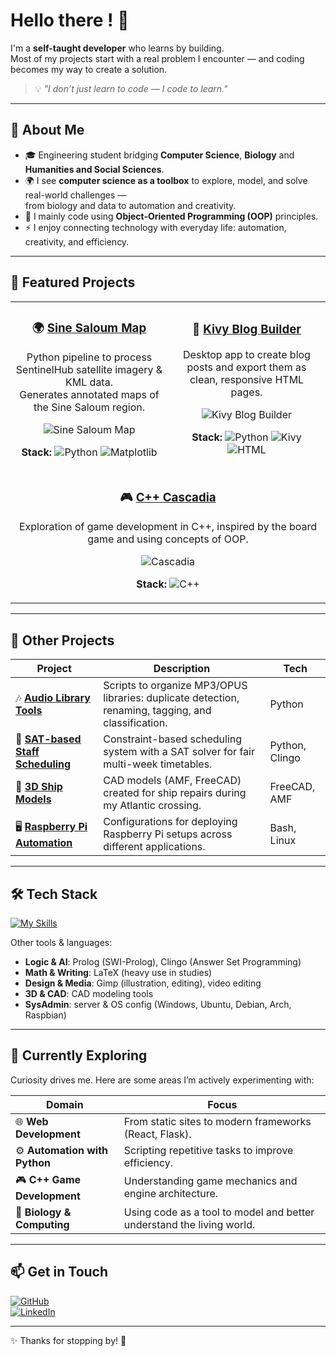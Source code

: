 # Hello there ! 👋  

I'm a **self-taught developer** who learns by building.  
Most of my projects start with a real problem I encounter — and coding becomes my way to create a solution.  

> 💡 *"I don’t just learn to code — I code to learn."*  

---

## 🚀 About Me  

- 🎓 Engineering student bridging **Computer Science**, **Biology** and **Humanities and Social Sciences**.  
- 🌍 I see **computer science as a toolbox** to explore, model, and solve real-world challenges —  
  from biology and data to automation and creativity.  
- 🔭 I mainly code using **Object-Oriented Programming (OOP)** principles.  
- ⚡ I enjoy connecting technology with everyday life: automation, creativity, and efficiency.  

---

## 🌟 Featured Projects  

<div align="center">

<table>
<tr>
<td width="50%" align="center">
  
### 🌍 [Sine Saloum Map](https://github.com/yan-sln/Sine-Saloum-Map)  
Python pipeline to process SentinelHub satellite imagery & KML data.  
Generates annotated maps of the Sine Saloum region.  

![Sine Saloum Map](https://user-images.githubusercontent.com/110732997/220370356-804d294e-cd22-4a8b-aaeb-c1270a721d2c.png)

**Stack:** ![Python](https://img.shields.io/badge/-Python-3776AB?logo=python&logoColor=white) ![Matplotlib](https://img.shields.io/badge/-Matplotlib-11557c?logo=python&logoColor=white)

</td>
<td width="50%" align="center">
  
### 📰 [Kivy Blog Builder](https://github.com/yan-sln/kivy-blog-builder)  
Desktop app to create blog posts and export them as clean, responsive HTML pages.  

![Kivy Blog Builder](https://github.com/user-attachments/assets/3b3f3cc4-2772-4024-8d04-1a913c5aa4b4)  

**Stack:** ![Python](https://img.shields.io/badge/-Python-3776AB?logo=python&logoColor=white) ![Kivy](https://img.shields.io/badge/-Kivy-ff9900?logo=python&logoColor=white) ![HTML](https://img.shields.io/badge/-HTML-E34F26?logo=html5&logoColor=white)

</td>
</tr>

<tr>
<td colspan="2" align="center">

### 🎮 [C++ Cascadia](https://github.com/yan-sln/Cascadia)  
Exploration of game development in C++, inspired by the board game and using concepts of OOP.  

![Cascadia](https://github.com/user-attachments/assets/d0370786-d649-4170-b4d6-95d7df957dad)  

**Stack:** ![C++](https://img.shields.io/badge/-C++-00599C?logo=cplusplus&logoColor=white)

</td>
</tr>
</table>

</div>

---

## 🧩 Other Projects  

| Project | Description | Tech |
|---------|-------------|------|
| 🎶 [**Audio Library Tools**](https://github.com/yan-sln/MP3-Co) | Scripts to organize MP3/OPUS libraries: duplicate detection, renaming, tagging, and classification. | Python |
| 📅 [**SAT-based Staff Scheduling**](https://github.com/yan-sln/sat-planning) | Constraint-based scheduling system with a SAT solver for fair multi-week timetables. | Python, Clingo |
| 🚢 [**3D Ship Models**](https://github.com/yan-sln/Nautical3DModels) | CAD models (AMF, FreeCAD) created for ship repairs during my Atlantic crossing. | FreeCAD, AMF |
| 🖥️ [**Raspberry Pi Automation**](https://github.com/yan-sln/RaspMe) | Configurations for deploying Raspberry Pi setups across different applications. | Bash, Linux |

---

## 🛠️ Tech Stack  

[![My Skills](https://skillicons.dev/icons?i=python,cpp,js,html,css,git,linux,arduino,figma,mysql,r,raspberrypi&perline=7)](https://skillicons.dev)  

Other tools & languages:  
- **Logic & AI**: Prolog (SWI-Prolog), Clingo (Answer Set Programming)  
- **Math & Writing**: LaTeX (heavy use in studies)  
- **Design & Media**: Gimp (illustration, editing), video editing  
- **3D & CAD**: CAD modeling tools  
- **SysAdmin**: server & OS config (Windows, Ubuntu, Debian, Arch, Raspbian)  

---

## 🌱 Currently Exploring  

Curiosity drives me. Here are some areas I’m actively experimenting with:  

| Domain | Focus |
|--------|-------|
| 🌐 **Web Development** | From static sites to modern frameworks (React, Flask). |
| ⚙️ **Automation with Python** | Scripting repetitive tasks to improve efficiency. |
| 🎮 **C++ Game Development** | Understanding game mechanics and engine architecture. |
| 🧬 **Biology & Computing** | Using code as a tool to model and better understand the living world. |

---

## 📫 Get in Touch  

[![GitHub](https://img.shields.io/badge/GitHub-Yan--Sln-181717?logo=github)](https://github.com/yan-sln)  
[![LinkedIn](https://img.shields.io/badge/LinkedIn-Yan--Sln-0A66C2?logo=linkedin)](https://www.linkedin.com/in/yan-sln)   

---

✨ Thanks for stopping by! 🚀  
